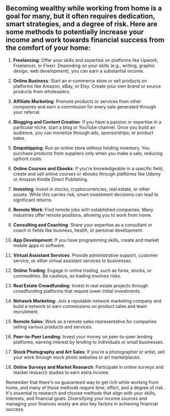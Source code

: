 ## Becoming wealthy while working from home is a goal for many, but it often requires dedication, smart strategies, and a degree of risk. Here are some methods to potentially increase your income and work towards financial success from the comfort of your home:

1. **Freelancing**: Offer your skills and expertise on platforms like Upwork, Freelancer, or Fiverr. Depending on your skills (e.g., writing, graphic design, web development), you can earn a substantial income.

2. **Online Business**: Start an e-commerce store or sell products on platforms like Amazon, eBay, or Etsy. Create your own brand or source products from wholesalers.

3. **Affiliate Marketing**: Promote products or services from other companies and earn a commission for every sale generated through your referral.

4. **Blogging and Content Creation**: If you have a passion or expertise in a particular niche, start a blog or YouTube channel. Once you build an audience, you can monetize through ads, sponsorships, or product sales.

5. **Dropshipping**: Run an online store without holding inventory. You purchase products from suppliers only when you make a sale, reducing upfront costs.

6. **Online Courses and Ebooks**: If you're knowledgeable in a specific field, create and sell online courses or ebooks through platforms like Udemy or Amazon Kindle Direct Publishing.

7. **Investing**: Invest in stocks, cryptocurrencies, real estate, or other assets. While this carries risk, smart investment decisions can lead to significant returns.

8. **Remote Work**: Find remote jobs with established companies. Many industries offer remote positions, allowing you to work from home.

9. **Consulting and Coaching**: Share your expertise as a consultant or coach in fields like business, health, or personal development.

10. **App Development**: If you have programming skills, create and market mobile apps or software.

11. **Virtual Assistant Services**: Provide administrative support, customer service, or other virtual assistant services to businesses.

12. **Online Trading**: Engage in online trading, such as forex, stocks, or commodities. Be cautious, as trading involves risks.

13. **Real Estate Crowdfunding**: Invest in real estate projects through crowdfunding platforms that require lower initial investments.

14. **Network Marketing**: Join a reputable network marketing company and build a network to earn commissions on product sales and team recruitment.

15. **Remote Sales**: Work as a remote sales representative for companies selling various products and services.

16. **Peer-to-Peer Lending**: Invest your money on peer-to-peer lending platforms, earning interest by lending to individuals or small businesses.

17. **Stock Photography and Art Sales**: If you're a photographer or artist, sell your work through stock photo websites or art marketplaces.

18. **Online Surveys and Market Research**: Participate in online surveys and market research studies to earn extra income.

Remember that there's no guaranteed way to get rich while working from home, and many of these methods require time, effort, and a degree of risk. It's essential to research and choose methods that align with your skills, interests, and financial goals. Diversifying your income sources and managing your finances wisely are also key factors in achieving financial success.
